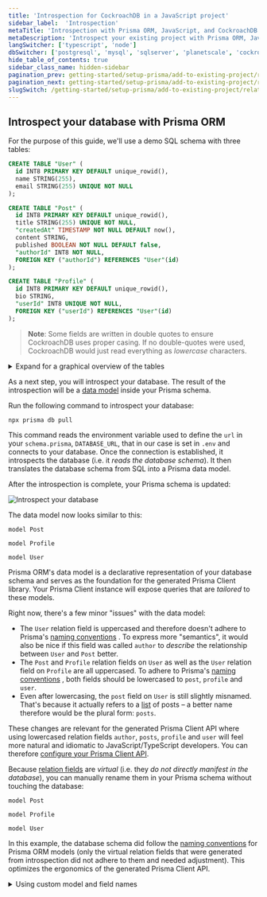 ```yaml
---
title: 'Introspection for CockroachDB in a JavaScript project'
sidebar_label:  'Introspection'
metaTitle: 'Introspection with Prisma ORM, JavaScript, and CockroachDB'
metaDescription: 'Introspect your existing project with Prisma ORM, JavaScript, and CockroachDB'
langSwitcher: ['typescript', 'node']
dbSwitcher: ['postgresql', 'mysql', 'sqlserver', 'planetscale', 'cockroachdb']
hide_table_of_contents: true
sidebar_class_name: hidden-sidebar
pagination_prev: getting-started/setup-prisma/add-to-existing-project/relational-databases/connect-your-database-node-cockroachdb
pagination_next: getting-started/setup-prisma/add-to-existing-project/relational-databases/baseline-your-database-node-cockroachdb
slugSwitch: /getting-started/setup-prisma/add-to-existing-project/relational-databases/introspection-
---
```


## Introspect your database with Prisma ORM

For the purpose of this guide, we'll use a demo SQL schema with three tables:

```sql no-lines
CREATE TABLE "User" (
  id INT8 PRIMARY KEY DEFAULT unique_rowid(),
  name STRING(255),
  email STRING(255) UNIQUE NOT NULL
);

CREATE TABLE "Post" (
  id INT8 PRIMARY KEY DEFAULT unique_rowid(),
  title STRING(255) UNIQUE NOT NULL,
  "createdAt" TIMESTAMP NOT NULL DEFAULT now(),
  content STRING,
  published BOOLEAN NOT NULL DEFAULT false,
  "authorId" INT8 NOT NULL,
  FOREIGN KEY ("authorId") REFERENCES "User"(id)
);

CREATE TABLE "Profile" (
  id INT8 PRIMARY KEY DEFAULT unique_rowid(),
  bio STRING,
  "userId" INT8 UNIQUE NOT NULL,
  FOREIGN KEY ("userId") REFERENCES "User"(id)
);
```

> **Note**: Some fields are written in double quotes to ensure CockroachDB uses proper casing. If no double-quotes were used, CockroachDB would just read everything as _lowercase_ characters.

<details>
<summary>Expand for a graphical overview of the tables</summary>

**User**

| Column name | Type          | Primary key | Foreign key | Required | Default            |
| :---------- | :------------ | :---------- | :---------- | :------- | :----------------- |
| `id`        | `INT8`        | **✔️**      | No          | **✔️**   | _autoincrementing_ |
| `name`      | `STRING(255)` | No          | No          | No       | -                  |
| `email`     | `STRING(255)` | No          | No          | **✔️**   | -                  |

**Post**

| Column name | Type          | Primary key | Foreign key | Required | Default            |
| :---------- | :------------ | :---------- | :---------- | :------- | :----------------- |
| `id`        | `INT8`        | **✔️**      | No          | **✔️**   | _autoincrementing_ |
| `createdAt` | `TIMESTAMP`   | No          | No          | **✔️**   | `now()`            |
| `title`     | `STRING(255)` | No          | No          | **✔️**   | -                  |
| `content`   | `STRING`      | No          | No          | No       | -                  |
| `published` | `BOOLEAN`     | No          | No          | **✔️**   | `false`            |
| `authorId`  | `INT8`        | No          | **✔️**      | **✔️**   | -                  |

**Profile**

| Column name | Type     | Primary key | Foreign key | Required | Default            |
| :---------- | :------- | :---------- | :---------- | :------- | :----------------- |
| `id`        | `INT8`   | **✔️**      | No          | **✔️**   | _autoincrementing_ |
| `bio`       | `STRING` | No          | No          | No       | -                  |
| `userId`    | `INT8`   | No          | **✔️**      | **✔️**   | -                  |

</details>

As a next step, you will introspect your database. The result of the introspection will be a [data model](/orm/prisma-schema/data-model/models) inside your Prisma schema.

Run the following command to introspect your database:

```terminal copy
npx prisma db pull
```

This command reads the environment variable used to define the `url` in your `schema.prisma`, `DATABASE_URL`, that in our case is set in `.env` and connects to your database. Once the connection is established, it introspects the database (i.e. it _reads the database schema_). It then translates the database schema from SQL into a Prisma data model.

After the introspection is complete, your Prisma schema is updated:

![Introspect your database](/img/getting-started/prisma-db-pull-generate-schema.png)

The data model now looks similar to this:

```prisma file=prisma/schema.prisma showLineNumbers
model Post 

model Profile 

model User 
```

Prisma ORM's data model is a declarative representation of your database schema and serves as the foundation for the generated Prisma Client library. Your Prisma Client instance will expose queries that are _tailored_ to these models.

Right now, there's a few minor "issues" with the data model:

-   The `User` relation field is uppercased and therefore doesn't adhere to Prisma's [naming conventions](/orm/reference/prisma-schema-reference#naming-conventions-1) . To express more "semantics", it would also be nice if this field was called `author` to _describe_ the relationship between `User` and `Post` better.
-   The `Post` and `Profile` relation fields on `User` as well as the `User` relation field on `Profile` are all uppercased. To adhere to Prisma's [naming conventions](/orm/reference/prisma-schema-reference#naming-conventions-1) , both fields should be lowercased to `post`, `profile` and `user`.
-   Even after lowercasing, the `post` field on `User` is still slightly misnamed. That's because it actually refers to a [list](/orm/prisma-schema/data-model/models#type-modifiers) of posts – a better name therefore would be the plural form: `posts`.

These changes are relevant for the generated Prisma Client API where using lowercased relation fields `author`, `posts`, `profile` and `user` will feel more natural and idiomatic to JavaScript/TypeScript developers. You can therefore [configure your Prisma Client API](/orm/prisma-client/setup-and-configuration/custom-model-and-field-names).

Because [relation fields](/orm/prisma-schema/data-model/relations#relation-fields) are _virtual_ (i.e. they _do not directly manifest in the database_), you can manually rename them in your Prisma schema without touching the database:

```prisma file=prisma/schema.prisma highlight=8,15,22,23;edit showLineNumbers
model Post 

model Profile 

model User 
```

In this example, the database schema did follow the [naming conventions](/orm/reference/prisma-schema-reference#naming-conventions) for Prisma ORM models (only the virtual relation fields that were generated from introspection did not adhere to them and needed adjustment). This optimizes the ergonomics of the generated Prisma Client API.

<details>
<summary> Using custom model and field names </summary>

Sometimes though, you may want to make additional changes to the names of the columns and tables that are exposed in the Prisma Client API. A common example is to translate _snake_case_ notation which is often used in database schemas into _PascalCase_ and _camelCase_ notations which feel more natural for JavaScript/TypeScript developers.

Assume you obtained the following model from introspection that's based on _snake_case_ notation:

```prisma no-lines
model my_user 
```

If you generated a Prisma Client API for this model, it would pick up the _snake_case_ notation in its API:

```ts no-lines
const user = await prisma.my_user.create(,
})
```

If you don't want to use the table and column names from your database in your Prisma Client API, you can configure them with [`@map` and `@@map`](/orm/prisma-schema/data-model/models#mapping-model-names-to-tables-or-collections):

```prisma no-lines
model MyUser 
```

With this approach, you can name your model and its fields whatever you like and use the `@map` (for field names) and `@@map` (for models names) to point to the underlying tables and columns. Your Prisma Client API now looks as follows:

```ts no-lines
const user = await prisma.myUser.create(,
})
```

Learn more about this on the [Configuring your Prisma Client API](/orm/prisma-client/setup-and-configuration/custom-model-and-field-names) page.

</details>
